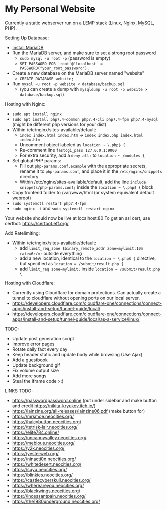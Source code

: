 # My Personal Website

Currently a static webserver run on a LEMP stack (Linux, Nginx, MySQL, PHP).

Setting Up Database:
- [Install MariaDB](https://mariadb.com/kb/en/where-to-download-mariadb/)
- Run the MariaDB server, and make sure to set a strong root password
    - `sudo mysql -u root -p` (password is empty)
    - `SET PASSWORD FOR 'root'@'localhost' = PASSWORD("your_root_password");`
- Create a new database on the MariaDB server named "website"
    - `CREATE DATABASE website;`
- Run `mysql -u root -p website < database/backup.sql`
    - (you can create a dump with `mysqldump -u root -p website > database/backup.sql`)

Hosting with Nginx:
- `sudo apt install nginx`
- `sudo apt install php7.4-common php7.4-cli php7.4-fpm php7.4-mysql` (might be different php versions for your dist)
- Within /etc/nginx/sites-available/default:
    - `index index.html index.htm` -> `index index.php index.html index.htm`
    - Uncomment object labeled as `location ~ \.php$ {`
    - Re-comment line `fastcgi_pass 127.0.0.1:9000`
    - For extra security, add a `deny all;` to `location ~ /modules {`
- Set global PHP params:
    - Fill out `php-params.conf.example` with the appropriate secrets, rename it to `php-params.conf`, and place it in the `/etc/nginx/snippets` directory
    - Within /etc/nginx/sites-available/default, add the line `include snippets/php-params.conf;` inside the `location ~ \.php$ {` block
- Copy frontend folder to /var/www/html (or system equivalent default webroot)
- `sudo systemctl restart php7.4-fpm`
- `sudo nginx -t` and `sudo systemctl restart nginx`

Your website should now be live at localhost:80
To get an ssl cert, use certbot: https://certbot.eff.org/

Add Ratelimiting:
- Within /etc/nginx/sites-available/default:
    - add `limit_req_zone $binary_remote_addr zone=mylimit:10m rate=6r/m;` outside everything
    - add a new location, identical to the `location ~ \.php$ {` directive, but specified as `location = /submit/result.php {`
    - add `limit_req zone=mylimit;` inside `location = /submit/result.php {`

Hosting with Cloudflare:
 - Currently using Cloudflare for domain protections. Can actually create a tunnel to cloudflare without opening ports on our local server.
 - https://developers.cloudflare.com/cloudflare-one/connections/connect-apps/install-and-setup/tunnel-guide/local/
 - https://developers.cloudflare.com/cloudflare-one/connections/connect-apps/install-and-setup/tunnel-guide/local/as-a-service/linux/

TODO:
- Update post generation script
- Improve error pages
- Rotate daily fact every day
- Keep header static and update body while browsing (Use Ajax)
- Add a guestbook
- Update background gif
- Fix volume output size
- Add more songs
- Steal the iframe code >:)

LINKS TODO:
- https://passwordpassword.online (put under sidebar and make button and credit https://nikita-kryukov.itch.io/)
- https://lainzine.org/all-releases/lainzine06.pdf (make button for)
- https://mrsmoe.neocities.org/
- https://halcybutton.neocities.org/
- https://tetrisk-lair.neocities.org/
- https://elite784.online/
- https://uncannyvalley.neocities.org/
- https://mebious.neocities.org/
- https://y2k.neocities.org/
- https://yesterweb.org/
- https://ninacti0n.neocities.org/
- https://whitedesert.neocities.org/
- https://suyu.neocities.org/
- https://blinkies.neocities.org/
- https://castlecyberskull.neocities.org/
- https://whereareyou.neocities.org/
- https://blackwings.neocities.org/
- https://incessantpain.neocities.org/
- https://the1980underground.neocities.org/

